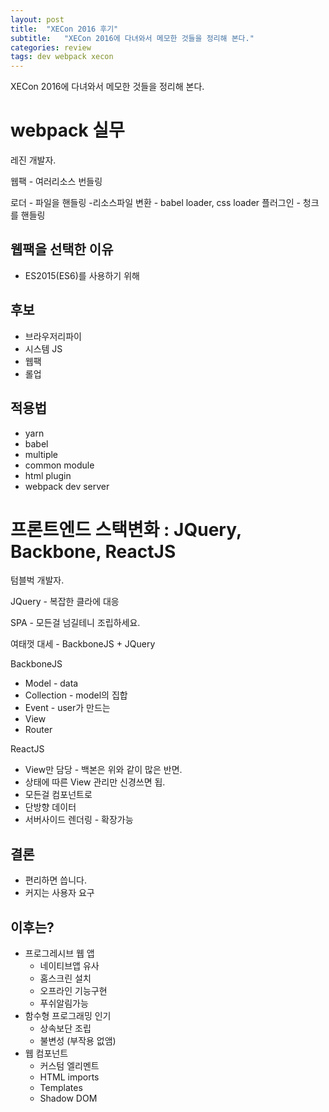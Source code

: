 ```yaml
---
layout: post
title:  "XECon 2016 후기"
subtitle:   "XECon 2016에 다녀와서 메모한 것들을 정리해 본다."
categories: review
tags: dev webpack xecon
---
```


XECon 2016에 다녀와서 메모한 것들을 정리해 본다.

# webpack 실무

 레진 개발자.

 웹팩 - 여러리소스 번들링

 로더 - 파일을 핸들링 -리소스파일 변환 - babel loader, css loader
 플러그인 - 청크를 핸들링

## 웹팩을 선택한 이유

 * ES2015(ES6)를 사용하기 위해

## 후보

 * 브라우저리파이
 * 시스템 JS
 * 웹팩
 * 롤업

## 적용법

* yarn
* babel 
* multiple
* common module
* html plugin
* webpack dev server

# 프론트엔드 스택변화 : JQuery, Backbone, ReactJS

텀블벅 개발자.

JQuery - 복잡한 클라에 대응

SPA - 모든걸 넘길테니 조립하세요.

여태껏 대세 - BackboneJS + JQuery

BackboneJS 
* Model - data 
* Collection - model의 집합
* Event - user가 만드는
* View
* Router


ReactJS
* View만 담당 - 백본은 위와 같이 많은 반면.
* 상태에 따른 View 관리만 신경쓰면 됩.
* 모든걸 컴포넌트로
* 단방향 데이터
* 서버사이드 렌더링 - 확장가능

## 결론

* 편리하면 씁니다.
* 커지는 사용자 요구

## 이후는?
* 프로그레시브 웹 앱
    * 네이티브앱 유사
    * 홈스크린 설치
    * 오프라인 기능구현
    * 푸쉬알림가능
* 함수형 프로그래밍 인기
    * 상속보단 조립
    * 불변성 (부작용 없앰)
* 웹 컴포넌트
    * 커스텀 엘리멘트
    * HTML imports
    * Templates
    * Shadow DOM
